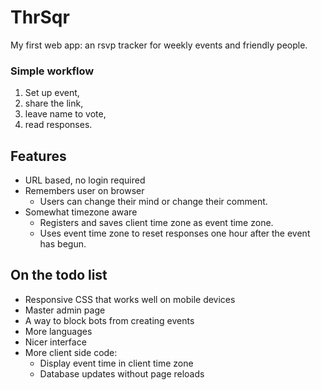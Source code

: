 # ThrSqr
My first web app: an rsvp tracker for weekly events and friendly people.

### Simple workflow
1. Set up event, 
2. share the link,
3. leave name to vote, 
4. read responses. 

## Features

* URL based, no login required
* Remembers user on browser
  * Users can change their mind or change their comment.
* Somewhat timezone aware
  * Registers and saves client time zone as event time zone.
  * Uses event time zone to reset responses one hour after the event has begun.

## On the todo list

* Responsive CSS that works well on mobile devices
* Master admin page
* A way to block bots from creating events
* More languages
* Nicer interface
* More client side code:
  * Display event time in client time zone
  * Database updates without page reloads